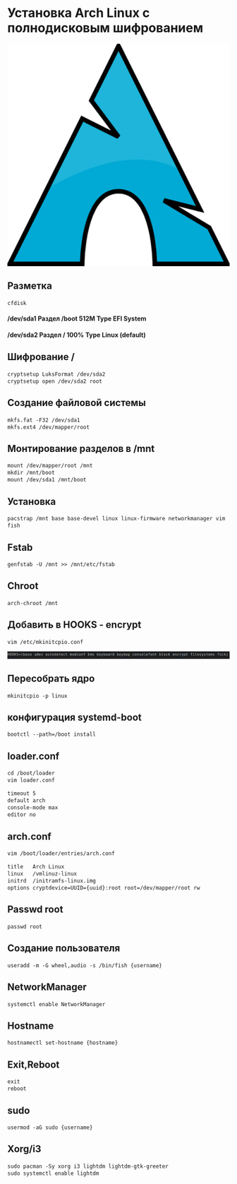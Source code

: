 # Установка Arch Linux с полнодисковым шифрованием
![Screenshot](https://github.com/staff0s/ArchLinux_Install/blob/main/logo.png)
## Разметка
```
cfdisk
```
#### /dev/sda1 Раздел /boot 512M Type EFI System
#### /dev/sda2 Раздел / 100% Type Linux (default)

## Шифрование /
```
cryptsetup LuksFormat /dev/sda2
cryptsetup open /dev/sda2 root
```
## Создание файловой системы
```
mkfs.fat -F32 /dev/sda1
mkfs.ext4 /dev/mapper/root
```
## Монтирование разделов в /mnt
```
mount /dev/mapper/root /mnt
mkdir /mnt/boot
mount /dev/sda1 /mnt/boot
```
## Установка
```
pacstrap /mnt base base-devel linux linux-firmware networkmanager vim fish
```
## Fstab
```
genfstab -U /mnt >> /mnt/etc/fstab
```
## Chroot
```
arch-chroot /mnt
```
## Добавить в HOOKS - encrypt
```
vim /etc/mkinitcpio.conf 
```
![Screenshot](https://github.com/staff0s/ArchLinux_Install/blob/main/mkinitcpio.png)
## Пересобрать ядро
```
mkinitcpio -p linux
```
## конфигурация systemd-boot
```
bootctl --path=/boot install
```
## loader.conf
```
cd /boot/loader
vim loader.conf
```
```
timeout 5
default arch
console-mode max
editor no
```
## arch.conf
```
vim /boot/loader/entries/arch.conf
```

```
title   Arch Linux
linux   /vmlinuz-linux
initrd  /initramfs-linux.img
options cryptdevice=UUID={uuid}:root root=/dev/mapper/root rw
```
## Passwd root
```
passwd root
```
## Создание пользователя
```
useradd -m -G wheel,audio -s /bin/fish {username}
```
## NetworkManager
```
systemctl enable NetworkManager
```
## Hostname
```
hostnamectl set-hostname {hostname}
```
## Exit,Reboot
```
exit
reboot
```
## sudo
```
usermod -aG sudo {username}
```
## Xorg/i3
```
sudo pacman -Sy xorg i3 lightdm lightdm-gtk-greeter
sudo systemctl enable lightdm
```

